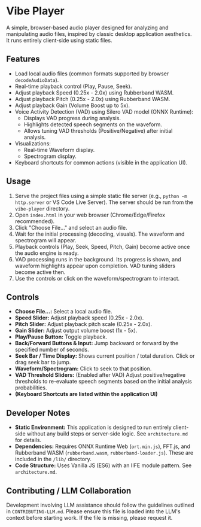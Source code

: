 <!-- /vibe-player/README.md -->
# Vibe Player

A simple, browser-based audio player designed for analyzing and manipulating audio files, inspired by classic desktop application aesthetics. It runs entirely client-side using static files.

## Features

*   Load local audio files (common formats supported by browser `decodeAudioData`).
*   Real-time playback control (Play, Pause, Seek).
*   Adjust playback Speed (0.25x - 2.0x) using Rubberband WASM.
*   Adjust playback Pitch (0.25x - 2.0x) using Rubberband WASM.
*   Adjust playback Gain (Volume Boost up to 5x).
*   Voice Activity Detection (VAD) using Silero VAD model (ONNX Runtime):
    *   Displays VAD progress during analysis.
    *   Highlights detected speech segments on the waveform.
    *   Allows tuning VAD thresholds (Positive/Negative) after initial analysis.
*   Visualizations:
    *   Real-time Waveform display.
    *   Spectrogram display.
*   Keyboard shortcuts for common actions (visible in the application UI).

## Usage

1.  Serve the project files using a simple static file server (e.g., `python -m http.server` or VS Code Live Server). The server should be run from the `vibe-player` directory.
2.  Open `index.html` in your web browser (Chrome/Edge/Firefox recommended).
3.  Click "Choose File..." and select an audio file.
4.  Wait for the initial processing (decoding, visuals). The waveform and spectrogram will appear.
5.  Playback controls (Play, Seek, Speed, Pitch, Gain) become active once the audio engine is ready.
6.  VAD processing runs in the background. Its progress is shown, and waveform highlights appear upon completion. VAD tuning sliders become active then.
7.  Use the controls or click on the waveform/spectrogram to interact.

## Controls

*   **Choose File...:** Select a local audio file.
*   **Speed Slider:** Adjust playback speed (0.25x - 2.0x).
*   **Pitch Slider:** Adjust playback pitch scale (0.25x - 2.0x).
*   **Gain Slider:** Adjust output volume boost (1x - 5x).
*   **Play/Pause Button:** Toggle playback.
*   **Back/Forward Buttons & Input:** Jump backward or forward by the specified number of seconds.
*   **Seek Bar / Time Display:** Shows current position / total duration. Click or drag seek bar to jump.
*   **Waveform/Spectrogram:** Click to seek to that position.
*   **VAD Threshold Sliders:** (Enabled after VAD) Adjust positive/negative thresholds to re-evaluate speech segments based on the initial analysis probabilities.
*   **(Keyboard Shortcuts are listed within the application UI)**

## Developer Notes

*   **Static Environment:** This application is designed to run entirely client-side without any build steps or server-side logic. See `architecture.md` for details.
*   **Dependencies:** Requires ONNX Runtime Web (`ort.min.js`), FFT.js, and Rubberband WASM (`rubberband.wasm`, `rubberband-loader.js`). These are included in the `/lib/` directory.
*   **Code Structure:** Uses Vanilla JS (ES6) with an IIFE module pattern. See `architecture.md`.

## Contributing / LLM Collaboration

Development involving LLM assistance should follow the guidelines outlined in `CONTRIBUTING-LLM.md`. Please ensure this file is loaded into the LLM's context before starting work. If the file is missing, please request it.
<!-- /vibe-player/README.md -->

